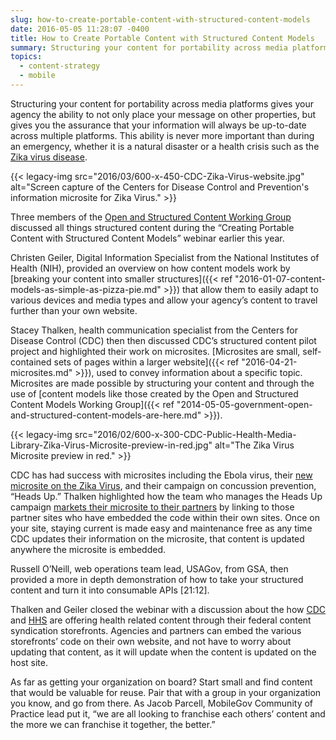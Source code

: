 ```yaml
---
slug: how-to-create-portable-content-with-structured-content-models
date: 2016-05-05 11:28:07 -0400
title: How to Create Portable Content with Structured Content Models
summary: Structuring your content for portability across media platforms gives your agency the ability to not only place your message on other properties, but gives you the assurance that your information will always be up-to-date across multiple platforms. This ability is never more important than during an emergency, whether it is a natural disaster or a
topics:
  - content-strategy
  - mobile
---
```


Structuring your content for portability across media platforms gives your agency the ability to not only place your message on other properties, but gives you the assurance that your information will always be up-to-date across multiple platforms. This ability is never more important than during an emergency, whether it is a natural disaster or a health crisis such as the [Zika virus disease](http://www.cdc.gov/zika/).

{{< legacy-img src="2016/03/600-x-450-CDC-Zika-Virus-website.jpg" alt="Screen capture of the Centers for Disease Control and Prevention's information microsite for Zika Virus." >}}

Three members of the [Open and Structured Content Working Group](http://gsa.github.io/Open-And-Structured-Content-Models/) discussed all things structured content during the “Creating Portable Content with Structured Content Models” webinar earlier this year.

Christen Geiler, Digital Information Specialist from the National Institutes of Health (NIH), provided an overview on how content models work by [breaking your content into smaller structures]({{< ref "2016-01-07-content-models-as-simple-as-pizza-pie.md" >}}) that allow them to easily adapt to various devices and media types and allow your agency’s content to travel further than your own website.

Stacey Thalken, health communication specialist from the Centers for Disease Control (CDC) then then discussed CDC’s structured content pilot project and highlighted their work on microsites. [Microsites are small, self-contained sets of pages within a larger website]({{< ref "2016-04-21-microsites.md" >}}), used to convey information about a specific topic. Microsites are made possible by structuring your content and through the use of [content models like those created by the Open and Structured Content Models Working Group]({{< ref "2014-05-05-government-open-and-structured-content-models-are-here.md" >}}).

{{< legacy-img src="2016/02/600-x-300-CDC-Public-Health-Media-Library-Zika-Virus-Microsite-preview-in-red.jpg" alt="The Zika Virus Microsite preview in red." >}}

CDC has had success with microsites including the Ebola virus, their [new microsite on the Zika Virus](https://tools.cdc.gov/medialibrary/index.aspx#/microsite/id/234558), and their campaign on concussion prevention, “Heads Up.” Thalken highlighted how the team who manages the Heads Up campaign [markets their microsite to their partners](http://www.cdc.gov/headsup/resources/syndication.html) by linking to those partner sites who have embedded the code within their own sites. Once on your site, staying current is made easy and maintenance free as any time CDC updates their information on the microsite, that content is updated anywhere the microsite is embedded.

Russell O’Neill, web operations team lead, USAGov, from GSA, then provided a more in depth demonstration of how to take your structured content and turn it into consumable APIs [21:12].

Thalken and Geiler closed the webinar with a discussion about the how [CDC](https://tools.cdc.gov/medialibrary/index.aspx#/results) and [HHS](https://syndication.hhs.gov/) are offering health related content through their federal content syndication storefronts. Agencies and partners can embed the various storefronts’ code on their own website, and not have to worry about updating that content, as it will update when the content is updated on the host site.

As far as getting your organization on board? Start small and find content that would be valuable for reuse. Pair that with a group in your organization you know, and go from there. As Jacob Parcell, MobileGov Community of Practice lead put it, “we are all looking to franchise each others’ content and the more we can franchise it together, the better.”